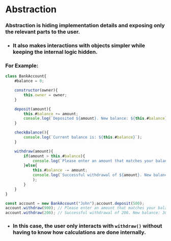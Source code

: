 # Abstraction
 ### Abstraction is hiding implementation details and exposing only the relevant parts to the user.

- ### It also makes interactions with objects simpler while keeping the internal logic hidden.
### For Example: 
```js
class BankAccount{
    #balance = 0;

    constructor(owner){
        this.owner = owner;
    }

    deposit(amount){
        this.#balance += amount;
        console.log(`Deposited ${amount}. New balance: ${this.#balance}`);
    }

    checkBalance(){
        console.log(`Current balance is: ${this.#balance}`);
    }

    withdraw(amount){
        if(amount > this.#balance){
            console.log(`Please enter an amount that matches your balance`);
        }else{
            this.#balance -= amount;
            console.log(`Successful withdrawal of ${amount}. New balance: ${this.#balance}`,
            );
        }
    }
}

const account = new BankAccount("John");account.deposit(500);
account.withdraw(900); // Please enter an amount that matches your balance
account.withdraw(200); // Successful withdrawal of 200. New balance: 300
```
- ### In this case, the user only interacts with `withdraw()` without having to know how calculations are done internally.
